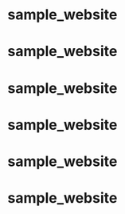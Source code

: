 # sample_website
# sample_website
# sample_website
# sample_website
# sample_website
# sample_website
